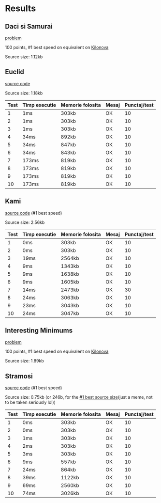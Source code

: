 # Results

## Daci si Samurai
[problem](https://codeforces.com/gym/103999/problem/I)

100 points, #1 best speed on equivalent on [Kilonova](https://kilonova.ro/submissions/384083)

Source size: 1.12kb

## Euclid
[source code](https://www.infoarena.ro/job_detail/3230747)

Source size: 1.18kb

| Test | Timp executie | Memorie folosita | Mesaj | Punctaj/test |
| ---- | ------------- | ---------------- | ----- | ------------ |
| 1    | 1ms           | 303kb            | OK    | 10           |
| 2    | 1ms           | 303kb            | OK    | 10           |
| 3    | 1ms           | 303kb            | OK    | 10           |
| 4    | 34ms          | 892kb            | OK    | 10           |
| 5    | 34ms          | 847kb            | OK    | 10           |
| 6    | 34ms          | 843kb            | OK    | 10           |
| 7    | 173ms         | 819kb            | OK    | 10           |
| 8    | 173ms         | 819kb            | OK    | 10           |
| 9    | 173ms         | 819kb            | OK    | 10           |
| 10   | 173ms         | 819kb            | OK    | 10           |


## Kami
[source code](https://www.infoarena.ro/job_detail/3231981) (#1 best speed)

Source size: 2.56kb

| Test | Timp executie | Memorie folosita | Mesaj | Punctaj/test |
| ---- | ------------- | ---------------- | ----- | ------------ |
| 1    | 0ms           | 303kb            | OK    | 10           |
| 2    | 0ms           | 303kb            | OK    | 10           |
| 3    | 19ms          | 2564kb           | OK    | 10           |
| 4    | 9ms           | 1343kb           | OK    | 10           |
| 5    | 9ms           | 1638kb           | OK    | 10           |
| 6    | 9ms           | 1605kb           | OK    | 10           |
| 7    | 14ms          | 2473kb           | OK    | 30           |
| 8    | 24ms          | 3063kb           | OK    | 10           |
| 9    | 23ms          | 3043kb           | OK    | 10           |
| 10   | 24ms          | 3047kb           | OK    | 10           |


## Interesting Minimums
[problem](https://codeforces.com/gym/103999/problem/M)

100 points, #1 best speed on equivalent on [Kilonova](https://kilonova.ro/submissions/383958)

Source size: 1.89kb


## Stramosi
[source code](https://www.infoarena.ro/job_detail/3231638) (#1 best speed)

Source size: 0.75kb (or 246b, for the [#1 best source size](https://www.infoarena.ro/job_detail/3231609)(just a meme, not to be taken seriously lol))

| Test | Timp executie | Memorie folosita | Mesaj | Punctaj/test |
| ---- | ------------- | ---------------- | ----- | ------------ |
| 1    | 0ms           | 303kb            | OK    | 10           |
| 2    | 0ms           | 303kb            | OK    | 10           |
| 3    | 1ms           | 303kb            | OK    | 10           |
| 4    | 2ms           | 303kb            | OK    | 10           |
| 5    | 3ms           | 303kb            | OK    | 10           |
| 6    | 9ms           | 557kb            | OK    | 10           |
| 7    | 24ms          | 864kb            | OK    | 10           |
| 8    | 39ms          | 1122kb           | OK    | 10           |
| 9    | 69ms          | 2560kb           | OK    | 10           |
| 10   | 74ms          | 3026kb           | OK    | 10           |
